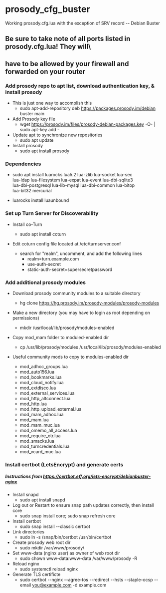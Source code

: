 # prosody_cfg_buster
Working prosody.cfg.lua with the exception of SRV record -- Debian Buster

## Be sure to take note of all ports listed in prosody.cfg.lua!  They will\
## have to be allowed by your firewall and forwarded on your router

### Add prosody repo to apt list, download authentication key, & install prosody
* This is just one way to accomplish this
    * sudo apt-add-repository deb https://packages.prosody.im/debian buster main
* Add Prosody key file
    * wget https://prosody.im/files/prosody-debian-packages.key -O- | sudo apt-key add -
* Update apt to synchronize new repositories
    * sudo apt update
* Install prosody
    * sudo apt install prosody

### Dependencies
* sudo apt install luarocks lua5.2 lua-zlib lua-socket lua-sec\
 lua-ldap lua-filesystem lua-expat lua-event lua-dbi-sqlite3\
 lua-dbi-postgresql lua-lib-mysql lua-dbi-common lua-bitop\
 lua-bit32 mercurial

* luarocks install luaunbound

### Set up Turn Server for Discoverability
* Install co-Turn
    * sudo apt install coturn

* Edit coturn config file located at /etc/turnserver.conf
    * search for "realm", uncomment, and add the following lines
        * realm=turn.example.com
        * use-auth-secret
        * static-auth-secret=supersecretpassword

### Add additional prosody modules
* Download prosody community modules to a suitable directory
    * hg clone https://hg.prosody.im/prosody-modules/prosody-modules

* Make a new directory (you may have to login as root depending on permissions)
    * mkdir /usr/local/lib/prosody/modules-enabled

* Copy mod_mam folder to moduled-enabled dir
    * cp /usr/lib/prosody/modules /usr/local/lib/prosody/modules-enabled

* Useful community mods to copy to modules-enabled dir
    * mod_adhoc_groups.lua
    * mod_auto156.lua
    * mod_bookmarks.lua
    * mod_cloud_notify.lua
    * mod_extdisco.lua
    * mod_external_services.lua
    * mod_http_altconnect.lua
    * mod_http.lua
    * mod_http_upload_external.lua
    * mod_mam_adhoc.lua
    * mod_mam.lua
    * mod_mam_muc.lua
    * mod_omemo_all_access.lua
    * mod_require_otr.lua
    * mod_smacks.lua
    * mod_turncredentials.lua
    * mod_vcard_muc.lua


### Install certbot (LetsEncrypt) and generate certs
##### Instructions from https://certbot.eff.org/lets-encrypt/debianbuster-nginx
* Install snapd
    * sudo apt install snapd
* Log out or Restart to ensure snap path updates correctly, then install core
    * sudo snap install core; sudo snap refresh core
* Install certbot
    * sudo snap install --classic certbot
* Link directories
    * sudo ln -s /snap/bin/certbot /usr/bin/certbot
* Create prosody web root dir
    * sudo mkdir /var/www/prosody/
* Set www-data (nginx user) as owner of web root dir
    * sudo chown www-data:www-data /var/www/prosody -R
* Reload nginx
    * sudo systemctl reload nginx
* Generate TLS certificte
    * sudo certbot --nginx --agree-tos --redirect --hsts --staple-ocsp --email you@example.com -d example.com



